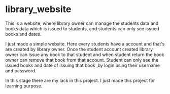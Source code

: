 # library_website
This is a website, where library owner can manage the students data and books data which is issued to students, and students can only see issued books and dates.

I just made a simple website. Here every students have a account and that's are created by library owner.
Once the student account created library owner can issue any book to that student and when student return the book owner can remove that book from that account.
Student can only see the issued books and date of issuing that book ,by login using their username and password.
<!--  -->In this stage there are my lack in this project. I just made this project for learning purpose.
